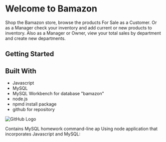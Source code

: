 # Welcome to Bamazon

Shop the Bamazon store, browse the products For Sale as a Customer.
Or as a Manager check your inventory and add current or new products to inventory.
Also as a Manager or Owner, view your total sales by department and create new departments.

## Getting Started

## Built With
* Javascript
* MySQL
* MySQL Workbench for database "bamazon"
* node.js
* npmd install package
* github for repository

![GitHub Logo](/images/logo.png)
<!-- Format: ![Alt Text](url) -->

Contains MySQL homework command-line ap
Using node application that incorporates Javascript and MySQL:

